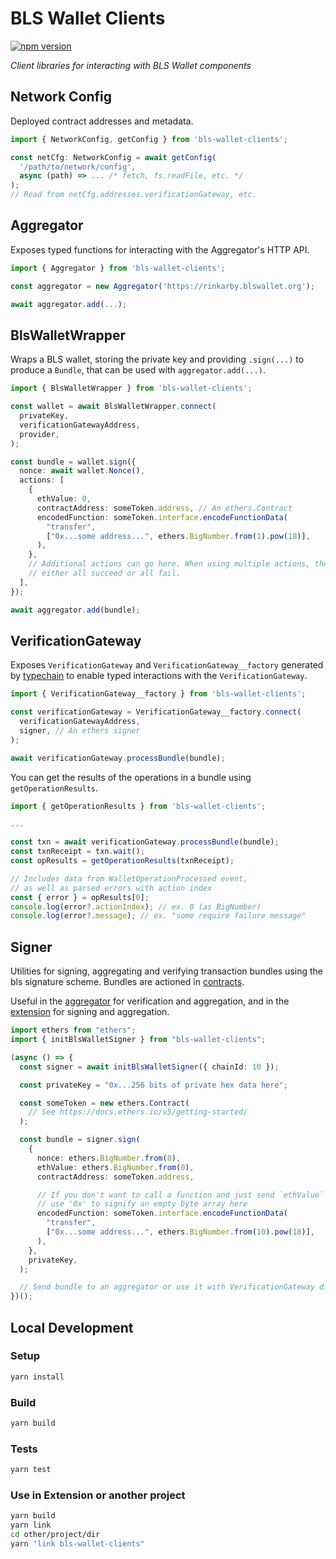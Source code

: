# BLS Wallet Clients

[![npm version](https://img.shields.io/npm/v/bls-wallet-clients)](https://www.npmjs.com/package/bls-wallet-clients)

*Client libraries for interacting with BLS Wallet components*

## Network Config

Deployed contract addresses and metadata.

```ts
import { NetworkConfig, getConfig } from 'bls-wallet-clients';

const netCfg: NetworkConfig = await getConfig(
  '/path/to/network/config',
  async (path) => ... /* fetch, fs.readFile, etc. */
);
// Read from netCfg.addresses.verificationGateway, etc.
```

## Aggregator

Exposes typed functions for interacting with the Aggregator's HTTP API.

```ts
import { Aggregator } from 'bls-wallet-clients';

const aggregator = new Aggregator('https://rinkarby.blswallet.org');

await aggregator.add(...);
```

## BlsWalletWrapper

Wraps a BLS wallet, storing the private key and providing `.sign(...)` to
produce a `Bundle`, that can be used with `aggregator.add(...)`.

```ts
import { BlsWalletWrapper } from 'bls-wallet-clients';

const wallet = await BlsWalletWrapper.connect(
  privateKey,
  verificationGatewayAddress,
  provider,
);

const bundle = wallet.sign({
  nonce: await wallet.Nonce(),
  actions: [
    {
      ethValue: 0,
      contractAddress: someToken.address, // An ethers.Contract
      encodedFunction: someToken.interface.encodeFunctionData(
        "transfer",
        ["0x...some address...", ethers.BigNumber.from(1).pow(18)],
      ),
    },
    // Additional actions can go here. When using multiple actions, they'll
    // either all succeed or all fail.
  ],
});

await aggregator.add(bundle);
```

## VerificationGateway

Exposes `VerificationGateway` and `VerificationGateway__factory` generated by
[typechain](https://github.com/dethcrypto/TypeChain) to enable typed
interactions with the `VerificationGateway`.

```ts
import { VerificationGateway__factory } from 'bls-wallet-clients';

const verificationGateway = VerificationGateway__factory.connect(
  verificationGatewayAddress,
  signer, // An ethers signer
);

await verificationGateway.processBundle(bundle);
```

You can get the results of the operations in a bundle using `getOperationResults`.

```ts
import { getOperationResults } from 'bls-wallet-clients';

...

const txn = await verificationGateway.processBundle(bundle);
const txnReceipt = txn.wait();
const opResults = getOperationResults(txnReceipt);

// Includes data from WalletOperationProcessed event,
// as well as parsed errors with action index
const { error } = opResults[0];
console.log(error?.actionIndex); // ex. 0 (as BigNumber)
console.log(error?.message); // ex. "some require failure message"
```

## Signer

Utilities for signing, aggregating and verifying transaction bundles using the
bls signature scheme. Bundles are actioned in
[contracts](https://github.com/jzaki/bls-wallet/tree/main/contracts).

Useful in the [aggregator](https://github.com/jzaki/bls-wallet/tree/main/aggregator)
for verification and aggregation, and in the
[extension](https://github.com/jzaki/bls-wallet/tree/main/extension) for signing
and aggregation.

```ts
import ethers from "ethers";
import { initBlsWalletSigner } from "bls-wallet-clients";

(async () => {
  const signer = await initBlsWalletSigner({ chainId: 10 });

  const privateKey = "0x...256 bits of private hex data here";

  const someToken = new ethers.Contract(
    // See https://docs.ethers.io/v5/getting-started/
  );

  const bundle = signer.sign(
    {
      nonce: ethers.BigNumber.from(0),
      ethValue: ethers.BigNumber.from(0),
      contractAddress: someToken.address,

      // If you don't want to call a function and just send `ethValue` above,
      // use '0x' to signify an empty byte array here
      encodedFunction: someToken.interface.encodeFunctionData(
        "transfer",
        ["0x...some address...", ethers.BigNumber.from(10).pow(18)],
      ),
    },
    privateKey,
  );

  // Send bundle to an aggregator or use it with VerificationGateway directly.
})();
```

## Local Development

### Setup

```sh
yarn install
```

### Build

```sh
yarn build
```

### Tests

```sh
yarn test
```

### Use in Extension or another project

```sh
yarn build
yarn link
cd other/project/dir
yarn "link bls-wallet-clients"
```
